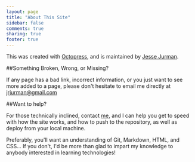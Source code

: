 ```yaml
---
layout: page
title: "About This Site"
sidebar: false
comments: true
sharing: true
footer: true
---
```


This was created with <a href="http://octopress.org/">Octopress</a>, and is maintained by <a href="http://jrjurman.com/">Jesse Jurman</a>.  

##Something Broken, Wrong, or Missing?

If any page has a bad link, incorrect information, or you just want to see more added to a page, please don't hesitate to email me directly at <a href="mailto:jrjurman@gmail.com">jrjurman@gmail.com</a>  

##Want to help?

For those technically inclined, contact <a href="mailto:jrjurman@gmail.com">me</a>, and I can help you get to speed with how the site works, and how to push to the repository, as well as deploy from your local machine.  
  
Preferably, you'll want an understanding of Git, Markdown, HTML, and CSS... If you don't, I'd be more than glad to impart my knowledge to anybody interested in learning technologies!

